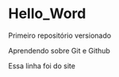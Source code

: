 # Hello_Word

Primeiro repositório versionado

Aprendendo sobre Git e Github

Essa linha foi do site
